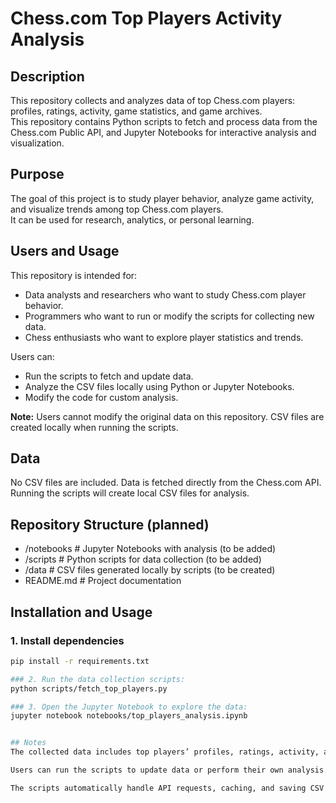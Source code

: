 # Chess.com Top Players Activity Analysis

## Description
This repository collects and analyzes data of top Chess.com players: profiles, ratings, activity, game statistics, and game archives.  
This repository contains Python scripts to fetch and process data from the Chess.com Public API, and Jupyter Notebooks for interactive analysis and visualization.

## Purpose
The goal of this project is to study player behavior, analyze game activity, and visualize trends among top Chess.com players.  
It can be used for research, analytics, or personal learning.

## Users and Usage
This repository is intended for:
- Data analysts and researchers who want to study Chess.com player behavior.
- Programmers who want to run or modify the scripts for collecting new data.
- Chess enthusiasts who want to explore player statistics and trends.

Users can:
- Run the scripts to fetch and update data.
- Analyze the CSV files locally using Python or Jupyter Notebooks.
- Modify the code for custom analysis.

**Note:** Users cannot modify the original data on this repository. CSV files are created locally when running the scripts.

## Data
No CSV files are included. Data is fetched directly from the Chess.com API.  
Running the scripts will create local CSV files for analysis.

## Repository Structure (planned)

- /notebooks         # Jupyter Notebooks with analysis (to be added)
- /scripts           # Python scripts for data collection (to be added)
- /data              # CSV files generated locally by scripts (to be created)
- README.md          # Project documentation

## Installation and Usage

### 1. Install dependencies
```bash
pip install -r requirements.txt

### 2. Run the data collection scripts:
python scripts/fetch_top_players.py

### 3. Open the Jupyter Notebook to explore the data:
jupyter notebook notebooks/top_players_analysis.ipynb


## Notes
The collected data includes top players’ profiles, ratings, activity, and game archives.

Users can run the scripts to update data or perform their own analysis.

The scripts automatically handle API requests, caching, and saving CSV files locally.
